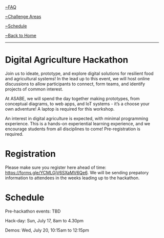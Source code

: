 [~FAQ](/faq.md)

[~Challenge Areas](/challenge-areas.md)

[~Schedule](/schedule)

[~Back to Home](/)

********************************************
# Digital Agriculture Hackathon
Join us to ideate, prototype, and explore digital solutions for resilient food and agricultural systems! In the lead up to this event, we will host online discussions to allow participants to connect, form teams, and identify projects of common interest.

At ASABE, we will spend the day together making prototypes, from conceptual diagrams, to web apps, and IoT systems - it’s a choose your own adventure! A laptop is required for this workshop.

An interest in digital agriculture is expected, with minimal programming experience. This is a hands-on experiential learning experience, and we encourage students from all disciplines to come! Pre-registration is required.

# Registration

Please make sure you register here ahead of time: https://forms.gle/YCMLGjV6SXaMV6Qe6. We will be sending prepatory information to attendees in the weeks leading up to the hackathon.

# Schedule

Pre-hackathon events: TBD

Hack-day: Sun, July 17, 8am to 4.30pm

Demos: Wed, July 20, 10:15am to 12:15pm

